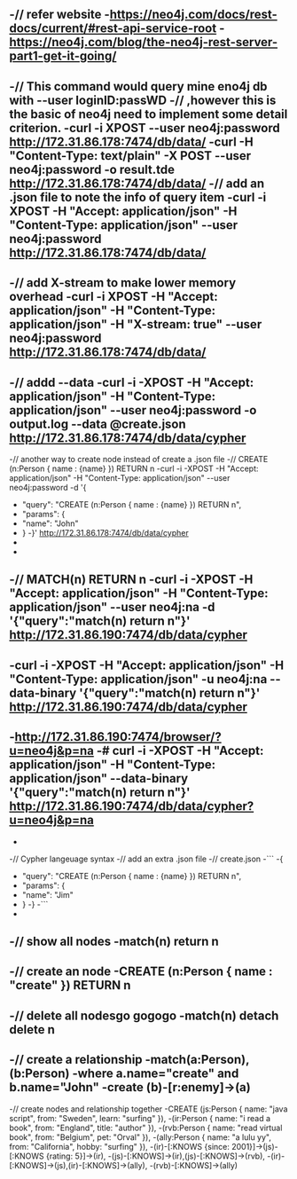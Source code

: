 
 -// refer website
 -https://neo4j.com/docs/rest-docs/current/#rest-api-service-root
 -https://neo4j.com/blog/the-neo4j-rest-server-part1-get-it-going/
 -
 -// This command would query mine eno4j db with --user loginID:passWD
 -// ,however this is the basic of neo4j need to implement some detail criterion.
 -curl -i XPOST --user neo4j:password http://172.31.86.178:7474/db/data/
 -curl -H "Content-Type: text/plain" -X POST --user neo4j:password -o result.tde http://172.31.86.178:7474/db/data/
 -// add an .json file to note the info of query item
 -curl -i XPOST -H "Accept: application/json" -H "Content-Type: application/json" --user neo4j:password http://172.31.86.178:7474/db/data/
 -
 -// add X-stream to make lower memory overhead
 -curl -i XPOST -H "Accept: application/json" -H "Content-Type: application/json" -H "X-stream: true" --user neo4j:password http://172.31.86.178:7474/db/data/
 -
 -// addd --data 
 -curl -i -XPOST -H "Accept: application/json" -H "Content-Type: application/json" --user neo4j:password -o output.log --data @create.json http://172.31.86.178:7474/db/data/cypher
 -
 -// another way to create node instead of create a .json file
 -// CREATE (n:Person { name : {name} }) RETURN n
 -curl -i -XPOST -H "Accept: application/json" -H "Content-Type: application/json" --user neo4j:password -d '{
 -  "query": "CREATE (n:Person { name : {name} }) RETURN n",
 -  "params": {
 -    "name": "John"
 -  }
 -}' http://172.31.86.178:7474/db/data/cypher
 -
 -
 -// MATCH(n) RETURN n
 -curl -i -XPOST -H "Accept: application/json" -H "Content-Type: application/json" --user neo4j:na -d '{"query":"match(n) return n"}' http://172.31.86.190:7474/db/data/cypher
 -
 -curl -i -XPOST -H "Accept: application/json" -H "Content-Type: application/json" -u neo4j:na --data-binary '{"query":"match(n) return n"}' http://172.31.86.190:7474/db/data/cypher
 -
 -http://172.31.86.190:7474/browser/?u=neo4j&p=na
 -# curl -i -XPOST -H "Accept: application/json" -H "Content-Type: application/json" --data-binary '{"query":"match(n) return n"}' http://172.31.86.190:7474/db/data/cypher?u=neo4j&p=na
 -
 -
 -// Cypher langeuage syntax
 -// add an extra .json file 
 -// create.json
 -```
 -{
 -  "query": "CREATE (n:Person { name : {name} }) RETURN n",
 -  "params": {
 -    "name": "Jim"
 -  }
 -}
 -```
 -
 -// show all nodes
 -match(n) return n
 -
 -// create an node
 -CREATE (n:Person { name : "create" }) RETURN n
 -
 -// delete all nodesgo gogogo
 -match(n) detach delete n
 -
 -// create a relationship
 -match(a:Person),(b:Person)
 -where a.name="create" and b.name="John"
 -create (b)-[r:enemy]->(a)
 -
 -// create nodes and relationship together
 -CREATE (js:Person { name: "java script", from: "Sweden", learn: "surfing" }),
 -(ir:Person { name: "i read a book", from: "England", title: "author" }),
 -(rvb:Person { name: "read virtual book", from: "Belgium", pet: "Orval" }),
 -(ally:Person { name: "a lulu yy", from: "California", hobby: "surfing" }),
 -(ir)-[:KNOWS {since: 2001}]->(js)-[:KNOWS {rating: 5}]->(ir),
 -(js)-[:KNOWS]->(ir),(js)-[:KNOWS]->(rvb),
 -(ir)-[:KNOWS]->(js),(ir)-[:KNOWS]->(ally),
 -(rvb)-[:KNOWS]->(ally)
